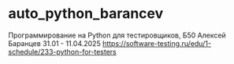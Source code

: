 # auto_python_barancev

Программирование на Python для тестировщиков, Б50
Алексей Баранцев
31.01 - 11.04.2025
https://software-testing.ru/edu/1-schedule/233-python-for-testers
